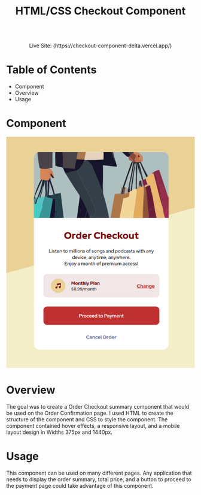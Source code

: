 <div align="center">
  <h1> HTML/CSS Checkout Component </h1>
  <br></br>
  <p>Live Site: (https://checkout-component-delta.vercel.app/)</p>
</div>

<h1>Table of Contents</h1>

<ul>
  <li>Component</li>
  <li>Overview</li>
  <li>Usage</li>
</ul>

# Component
<div>
    <img src="images/Checkout_ss.png" alt="Checkout Component Screenshot">
    <br>
</div>

# Overview
<div>
    <p>
    The goal was to create a Order Checkout summary component that would be used on the Order Confirmation page. I used HTML to create the structure of the component and CSS to style the component. The component contained hover effects, a responsive layout, and a mobile layout design in Widths 375px and 1440px.
    </p>
</div>

# Usage
<div>
  <p>
  This component can be used on many different pages. Any application that needs to display the order summary, total price, and a button to proceed to the payment page could take advantage of this component.
  </p>
</div>
